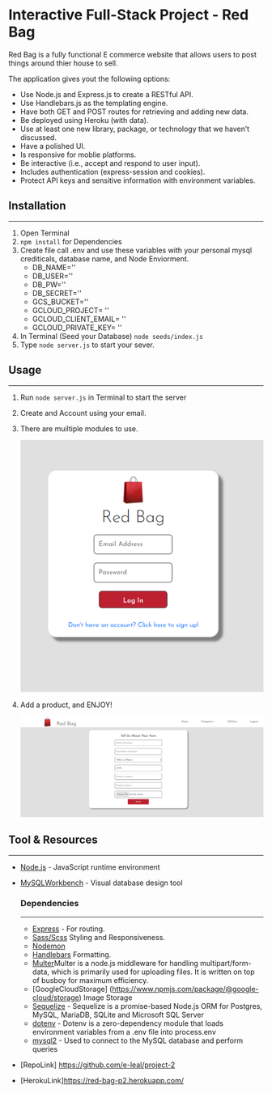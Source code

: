 # Interactive Full-Stack Project - Red Bag

Red Bag is a fully functional E commerce website that allows users to post things around thier house to sell.

The application gives yout the following options:
* Use Node.js and Express.js to create a RESTful API.
* Use Handlebars.js as the templating engine.
* Have both GET and POST routes for retrieving and adding new data.
* Be deployed using Heroku (with data).
* Use at least one new library, package, or technology that we haven’t discussed.
* Have a polished UI.
* Is responsive for moblie platforms.
* Be interactive (i.e., accept and respond to user input).
* Includes authentication (express-session and cookies).
* Protect API keys and sensitive information with environment variables.

## Installation
---
1. Open Terminal
2. `npm install` for Dependencies
3. Create file call .env and use these variables with your personal mysql crediticals, database name, and Node Enviorment.
    * DB_NAME=''
    * DB_USER=''
    * DB_PW=''
    * DB_SECRET=''
    * GCS_BUCKET=''
    * GCLOUD_PROJECT= ''
    * GCLOUD_CLIENT_EMAIL= ''
    * GCLOUD_PRIVATE_KEY= ''
4. In Terminal
   (Seed your Database) `node seeds/index.js `
5. Type `node server.js` to start your sever.

## Usage
---
1. Run `node server.js` in Terminal to start the server
2. Create and Account using your email.
3. There are muiltiple modules to use.

    ![](rmimages/sample.png)

5. Add a product, and ENJOY!

    ![](rmimages/menu.png)

## Tool & Resources
---
* [Node.js](https://nodejs.org/en/) - JavaScript runtime environment
* [MySQLWorkbench](https://www.mysql.com/products/workbench/) - Visual database design tool
    ### Dependencies
    ---
    * [Express](https://www.npmjs.com/package/express) - For routing.
    * [Sass/Scss](https://sass-lang.com/) Styling and Responsiveness.
    * [Nodemon](https://www.npmjs.com/package/nodemon)
    * [Handlebars](https://handlebarsjs.com/) Formatting.
    * [Multer](https://www.npmjs.com/package/multer)Multer is a node.js middleware for handling multipart/form-data, which is primarily used for uploading files. It is written on top of busboy for maximum efficiency.
    * [GoogleCloudStorage] (https://www.npmjs.com/package/@google-cloud/storage) Image Storage
    * [Sequelize](https://www.npmjs.com/package/sequelize) - Sequelize is a promise-based Node.js ORM for Postgres, MySQL, MariaDB, SQLite and Microsoft SQL Server
    * [dotenv](https://www.npmjs.com/package/dotenv) - Dotenv is a zero-dependency module that loads environment variables from a .env file into process.env
    * [mysql2](https://www.npmjs.com/package/mysql2) - Used to connect to the MySQL database and perform queries

* [RepoLink] https://github.com/e-leal/project-2
* [HerokuLink]https://red-bag-p2.herokuapp.com/